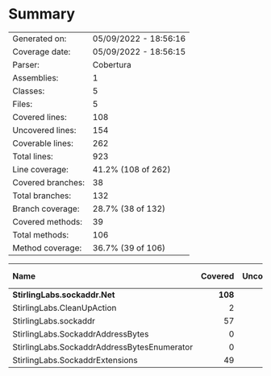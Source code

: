 ﻿# Summary
|||
|:---|:---|
| Generated on: | 05/09/2022 - 18:56:16 |
| Coverage date: | 05/09/2022 - 18:56:15 |
| Parser: | Cobertura |
| Assemblies: | 1 |
| Classes: | 5 |
| Files: | 5 |
| Covered lines: | 108 |
| Uncovered lines: | 154 |
| Coverable lines: | 262 |
| Total lines: | 923 |
| Line coverage: | 41.2% (108 of 262) |
| Covered branches: | 38 |
| Total branches: | 132 |
| Branch coverage: | 28.7% (38 of 132) |
| Covered methods: | 39 |
| Total methods: | 106 |
| Method coverage: | 36.7% (39 of 106) |

|**Name**|**Covered**|**Uncovered**|**Coverable**|**Total**|**Line coverage**|**Covered**|**Total**|**Branch coverage**|**Covered**|**Total**|**Method coverage**|
|:---|---:|---:|---:|---:|---:|---:|---:|---:|---:|---:|---:|
|**StirlingLabs.sockaddr.Net**|**108**|**154**|**262**|**923**|**41.2%**|**38**|**132**|**28.7%**|**39**|**106**|**36.7%**|
|StirlingLabs.CleanUpAction|2|1|3|14|66.6%|0|0||1|2|50%|
|StirlingLabs.sockaddr|57|60|117|499|48.7%|22|64|34.3%|21|48|43.7%|
|StirlingLabs.SockaddrAddressBytes|0|29|29|110|0%|0|10|0%|0|23|0%|
|StirlingLabs.SockaddrAddressBytesEnumerator|0|16|16|45|0%|0|2|0%|0|9|0%|
|StirlingLabs.SockaddrExtensions|49|48|97|255|50.5%|16|56|28.5%|17|24|70.8%|
